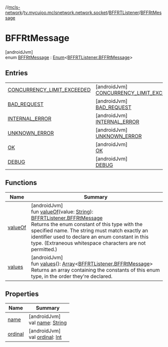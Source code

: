 //[mcls-network](../../../../index.md)/[tv.mycujoo.mclsnetwork.network.socket](../../index.md)/[BFFRTListener](../index.md)/[BFFRtMessage](index.md)

# BFFRtMessage

[androidJvm]\
enum [BFFRtMessage](index.md) : [Enum](https://kotlinlang.org/api/latest/jvm/stdlib/kotlin/-enum/index.html)&lt;[BFFRTListener.BFFRtMessage](index.md)&gt;

## Entries

| | |
|---|---|
| [CONCURRENCY_LIMIT_EXCEEDED](-c-o-n-c-u-r-r-e-n-c-y_-l-i-m-i-t_-e-x-c-e-e-d-e-d/index.md) | [androidJvm]<br>[CONCURRENCY_LIMIT_EXCEEDED](-c-o-n-c-u-r-r-e-n-c-y_-l-i-m-i-t_-e-x-c-e-e-d-e-d/index.md) |
| [BAD_REQUEST](-b-a-d_-r-e-q-u-e-s-t/index.md) | [androidJvm]<br>[BAD_REQUEST](-b-a-d_-r-e-q-u-e-s-t/index.md) |
| [INTERNAL_ERROR](-i-n-t-e-r-n-a-l_-e-r-r-o-r/index.md) | [androidJvm]<br>[INTERNAL_ERROR](-i-n-t-e-r-n-a-l_-e-r-r-o-r/index.md) |
| [UNKNOWN_ERROR](-u-n-k-n-o-w-n_-e-r-r-o-r/index.md) | [androidJvm]<br>[UNKNOWN_ERROR](-u-n-k-n-o-w-n_-e-r-r-o-r/index.md) |
| [OK](-o-k/index.md) | [androidJvm]<br>[OK](-o-k/index.md) |
| [DEBUG](-d-e-b-u-g/index.md) | [androidJvm]<br>[DEBUG](-d-e-b-u-g/index.md) |

## Functions

| Name | Summary |
|---|---|
| [valueOf](value-of.md) | [androidJvm]<br>fun [valueOf](value-of.md)(value: [String](https://kotlinlang.org/api/latest/jvm/stdlib/kotlin/-string/index.html)): [BFFRTListener.BFFRtMessage](index.md)<br>Returns the enum constant of this type with the specified name. The string must match exactly an identifier used to declare an enum constant in this type. (Extraneous whitespace characters are not permitted.) |
| [values](values.md) | [androidJvm]<br>fun [values](values.md)(): [Array](https://kotlinlang.org/api/latest/jvm/stdlib/kotlin/-array/index.html)&lt;[BFFRTListener.BFFRtMessage](index.md)&gt;<br>Returns an array containing the constants of this enum type, in the order they're declared. |

## Properties

| Name | Summary |
|---|---|
| [name](-d-e-b-u-g/index.md#-372974862%2FProperties%2F234995373) | [androidJvm]<br>val [name](-d-e-b-u-g/index.md#-372974862%2FProperties%2F234995373): [String](https://kotlinlang.org/api/latest/jvm/stdlib/kotlin/-string/index.html) |
| [ordinal](-d-e-b-u-g/index.md#-739389684%2FProperties%2F234995373) | [androidJvm]<br>val [ordinal](-d-e-b-u-g/index.md#-739389684%2FProperties%2F234995373): [Int](https://kotlinlang.org/api/latest/jvm/stdlib/kotlin/-int/index.html) |
